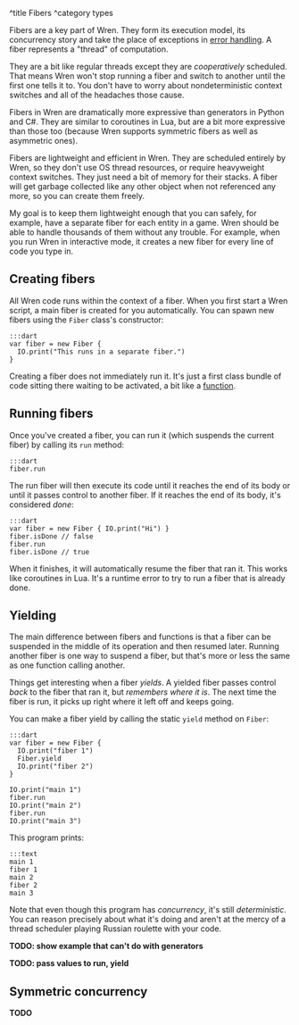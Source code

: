 ^title Fibers
^category types

Fibers are a key part of Wren. They form its execution model, its concurrency story and take the place of exceptions in [error handling](error-handling.html). A fiber represents a "thread" of computation.

They are a bit like regular threads except they are *cooperatively* scheduled. That means Wren won't stop running a fiber and switch to another until the first one tells it to. You don't have to worry about nondeterministic context switches and all of the headaches those cause.

Fibers in Wren are dramatically more expressive than generators in Python and C#. They are similar to coroutines in Lua, but are a bit more expressive than those too (because Wren supports symmetric fibers as well as asymmetric ones).

Fibers are lightweight and efficient in Wren. They are scheduled entirely by Wren, so they don't use OS thread resources, or require heavyweight context switches. They just need a bit of memory for their stacks. A fiber will get garbage collected like any other object when not referenced any more, so you can create them freely.

My goal is to keep them lightweight enough that you can safely, for example, have a separate fiber for each entity in a game. Wren should be able to handle thousands of them without any trouble. For example, when you run Wren in interactive mode, it creates a new fiber for every line of code you type in.

## Creating fibers

All Wren code runs within the context of a fiber. When you first start a Wren script, a main fiber is created for you automatically. You can spawn new fibers using the `Fiber` class's constructor:

    :::dart
    var fiber = new Fiber {
      IO.print("This runs in a separate fiber.")
    }

Creating a fiber does not immediately run it. It's just a first class bundle of code sitting there waiting to be activated, a bit like a [function](functions.html).

## Running fibers

Once you've created a fiber, you can run it (which suspends the current fiber) by calling its `run` method:

    :::dart
    fiber.run

The run fiber will then execute its code until it reaches the end of its body or until it passes control to another fiber. If it reaches the end of its body, it's considered *done*:

    :::dart
    var fiber = new Fiber { IO.print("Hi") }
    fiber.isDone // false
    fiber.run
    fiber.isDone // true

When it finishes, it will automatically resume the fiber that ran it. This works like coroutines in Lua. It's a runtime error to try to run a fiber that is already done.

## Yielding

The main difference between fibers and functions is that a fiber can be suspended in the middle of its operation and then resumed later. Running another fiber is one way to suspend a fiber, but that's more or less the same as one function calling another.

Things get interesting when a fiber *yields*. A yielded fiber passes control *back* to the fiber that ran it, but *remembers where it is*. The next time the fiber is run, it picks up right where it left off and keeps going.

You can make a fiber yield by calling the static `yield` method on `Fiber`:

    :::dart
    var fiber = new Fiber {
      IO.print("fiber 1")
      Fiber.yield
      IO.print("fiber 2")
    }

    IO.print("main 1")
    fiber.run
    IO.print("main 2")
    fiber.run
    IO.print("main 3")

This program prints:

    :::text
    main 1
    fiber 1
    main 2
    fiber 2
    main 3

Note that even though this program has *concurrency*, it's still *deterministic*. You can reason precisely about what it's doing and aren't at the mercy of a thread scheduler playing Russian roulette with your code.

**TODO: show example that can't do with generators**

**TODO: pass values to run, yield**

## Symmetric concurrency

**TODO**
